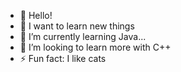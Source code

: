 - 👋 Hello!
- 👀 I want to learn new things 
- 🌱 I’m currently learning Java...
- 💞️ I’m looking to learn more with C++
- ⚡ Fun fact: I like cats

<!---
Orpiyus/Orpiyus is a ✨ special ✨ repository because its `README.md` (this file) appears on your GitHub profile.
You can click the Preview link to take a look at your changes.
--->
